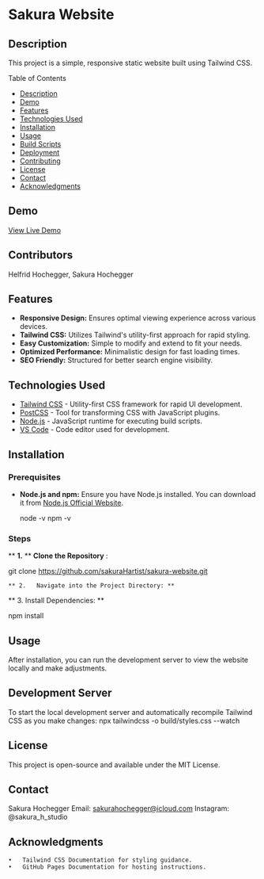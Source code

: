 # Sakura Website

## Description

This project is a simple, responsive static website built using Tailwind CSS.

Table of Contents

- [Description](#description)
- [Demo](#demo)
- [Features](#features)
- [Technologies Used](#technologies-used)
- [Installation](#installation)
- [Usage](#usage)
- [Build Scripts](#build-scripts)
- [Deployment](#deployment)
- [Contributing](#contributing)
- [License](#license)
- [Contact](#contact)
- [Acknowledgments](#acknowledgments)

## Demo

[View Live Demo](https://sakurahochegger.com)

## Contributors

Helfrid Hochegger, Sakura Hochegger

## Features

- **Responsive Design:** Ensures optimal viewing experience across various devices.
- **Tailwind CSS:** Utilizes Tailwind's utility-first approach for rapid styling.
- **Easy Customization:** Simple to modify and extend to fit your needs.
- **Optimized Performance:** Minimalistic design for fast loading times.
- **SEO Friendly:** Structured for better search engine visibility.

## Technologies Used

- [Tailwind CSS](https://tailwindcss.com/) - Utility-first CSS framework for rapid UI development.
- [PostCSS](https://postcss.org/) - Tool for transforming CSS with JavaScript plugins.
- [Node.js](https://nodejs.org/) - JavaScript runtime for executing build scripts.
- [VS Code](https://code.visualstudio.com/) - Code editor used for development.

## Installation

### Prerequisites

- **Node.js and npm:** Ensure you have Node.js installed. You can download it from [Node.js Official Website](https://nodejs.org/).

  node -v
  npm -v


### Steps

**	**1.**	** **Clone the Repository** :

git clone https://github.com/sakuraHartist/sakura-website.git

	** 2.	Navigate into the Project Directory: **

  ** 3.	Install Dependencies: **

  npm install

## Usage

After installation, you can run the development server to view the website locally and make adjustments.

## Development Server

To start the local development server and automatically recompile Tailwind CSS as you make changes:
npx tailwindcss -o build/styles.css --watch

## License

This project is open-source and available under the MIT License.

## Contact

Sakura Hochegger
Email: sakurahochegger@icloud.com
Instagram: @sakura_h_studio

## Acknowledgments

	•	Tailwind CSS Documentation for styling guidance.
	•	GitHub Pages Documentation for hosting instructions.
  